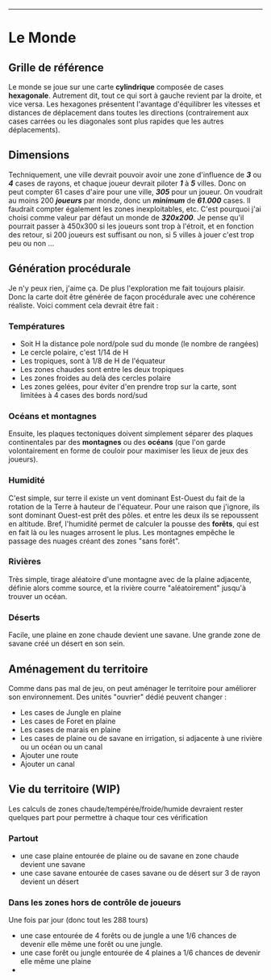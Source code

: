 ____
# Le Monde
## Grille de référence
Le monde se joue sur une carte **cylindrique** composée de cases **hexagonale**. Autrement dit, tout ce qui sort à gauche revient par la droite, et vice versa. Les hexagones présentent l'avantage d'équilibrer les vitesses et distances de déplacement dans toutes les directions (contrairement aux cases carrées ou les diagonales sont plus rapides que les autres déplacements).
## Dimensions
Techniquement, une ville devrait pouvoir avoir une zone d'influence de **_3_** ou **_4_** cases de rayons, et chaque joueur devrait piloter **_1_** à **_5_** villes.
Donc on peut compter 61 cases d'aire pour une ville, **_305_** pour un joueur. On voudrait au moins 200 **_joueurs_** par monde, donc un **_minimum_** de **_61.000_** cases. Il faudrait compter également les zones inexploitables, etc. 
C'est pourquoi j'ai choisi comme valeur par défaut un monde de **_320x200_**. Je pense qu'il pourrait passer à 450x300 si les joueurs sont trop à l'étroit, et en fonction des retour, si 200 joueurs est suffisant ou non, si 5 villes à jouer c'est trop peu ou non ...
## Génération procédurale
Je n'y peux rien, j'aime ça. De plus l'exploration me fait toujours plaisir. Donc la carte doit être générée de façon procédurale avec une cohérence réaliste. Voici comment cela devrait être fait :
### Températures
 - Soit H la distance pole nord/pole sud du monde (le nombre de rangées)
 - Le cercle polaire, c'est 1/14 de H
 - Les tropiques, sont à 1/8 de H de l'équateur
 - Les zones chaudes sont entre les deux tropiques
 - Les zones froides au delà des cercles polaire
 - Les zones gelées, pour éviter d'en prendre trop sur la carte, sont limitées à 4 cases des bords nord/sud

### Océans et montagnes
 Ensuite, les plaques tectoniques doivent simplement séparer des plaques continentales par des **montagnes** ou des **océans** (que l'on garde volontairement en forme de couloir pour maximiser les lieux de jeux des joueurs).
### Humidité
C'est simple, sur terre il existe un vent dominant Est-Ouest du fait de la rotation de la Terre à hauteur de l'équateur. Pour une raison que j'ignore, ils sont dominant Ouest-est prêt des pôles. et entre les deux ils se repoussent en altitude. Bref, l'humidité permet de calculer la pousse des **forêts**, qui est en fait là ou les nuages arrosent le plus. Les montagnes empêche le passage des nuages créant des zones "sans forêt".
### Rivières
Très simple, tirage aléatoire d'une montagne avec de la plaine adjacente, définie alors comme source, et la rivière courre "aléatoirement" jusqu'à trouver un océan.
### Déserts
 Facile, une plaine en zone chaude devient une savane. Une grande zone de savane créé un désert en son sein.
 
## Aménagement du territoire
Comme dans pas mal de jeu, on peut aménager le territoire pour améliorer son environnement. Des unités "ouvrier" dédié peuvent changer :
 - Les cases de Jungle en plaine
 - Les cases de Foret en plaine
 - Les cases de marais en plaine
 - Les cases de plaine ou de savane en irrigation, si adjacente à une rivière ou un océan ou un canal
 - Ajouter une route
 - Ajouter un canal

## Vie du territoire (WIP)
Les calculs de zones chaude/tempérée/froide/humide devraient rester quelques part pour permettre à chaque tour ces vérification

### Partout
 - une case plaine entourée de plaine ou de savane en zone chaude devient une savane
 - une case savane entourée de cases savane ou de désert sur 3 de rayon devient un désert

### Dans les zones hors de contrôle de joueurs  
Une fois par jour (donc tout les 288 tours)
 - une case entourée de 4 forêts ou de jungle  a une 1/6 chances de devenir elle même une forêt ou une jungle.
 - une case forêt ou jungle entourée de 4 plaines a  1/6 chances de devenir elle même une plaine
 - 